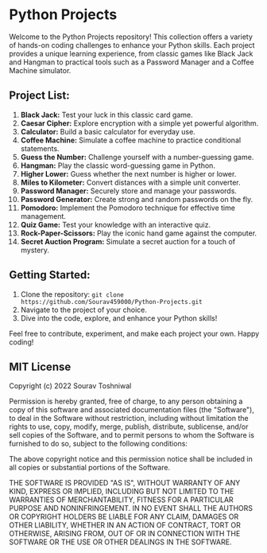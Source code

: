 # Python Projects

Welcome to the Python Projects repository! This collection offers a variety of hands-on coding challenges to enhance your Python skills. Each project provides a unique learning experience, from classic games like Black Jack and Hangman to practical tools such as a Password Manager and a Coffee Machine simulator.

## Project List:

1. **Black Jack:** Test your luck in this classic card game.
2. **Caesar Cipher:** Explore encryption with a simple yet powerful algorithm.
3. **Calculator:** Build a basic calculator for everyday use.
4. **Coffee Machine:** Simulate a coffee machine to practice conditional statements.
5. **Guess the Number:** Challenge yourself with a number-guessing game.
6. **Hangman:** Play the classic word-guessing game in Python.
7. **Higher Lower:** Guess whether the next number is higher or lower.
8. **Miles to Kilometer:** Convert distances with a simple unit converter.
9. **Password Manager:** Securely store and manage your passwords.
10. **Password Generator:** Create strong and random passwords on the fly.
11. **Pomodoro:** Implement the Pomodoro technique for effective time management.
12. **Quiz Game:** Test your knowledge with an interactive quiz.
13. **Rock-Paper-Scissors:** Play the iconic hand game against the computer.
14. **Secret Auction Program:** Simulate a secret auction for a touch of mystery.

## Getting Started:

1. Clone the repository: `git clone https://github.com/Sourav459000/Python-Projects.git`
2. Navigate to the project of your choice.
3. Dive into the code, explore, and enhance your Python skills!

Feel free to contribute, experiment, and make each project your own. Happy coding!

## MIT License

Copyright (c) 2022 Sourav Toshniwal

Permission is hereby granted, free of charge, to any person obtaining a copy of this software and associated documentation files (the "Software"), to deal in the Software without restriction, including without limitation the rights to use, copy, modify, merge, publish, distribute, sublicense, and/or sell copies of the Software, and to permit persons to whom the Software is furnished to do so, subject to the following conditions:

The above copyright notice and this permission notice shall be included in all copies or substantial portions of the Software.

THE SOFTWARE IS PROVIDED "AS IS", WITHOUT WARRANTY OF ANY KIND, EXPRESS OR IMPLIED, INCLUDING BUT NOT LIMITED TO THE WARRANTIES OF MERCHANTABILITY, FITNESS FOR A PARTICULAR PURPOSE AND NONINFRINGEMENT. IN NO EVENT SHALL THE AUTHORS OR COPYRIGHT HOLDERS BE LIABLE FOR ANY CLAIM, DAMAGES OR OTHER LIABILITY, WHETHER IN AN ACTION OF CONTRACT, TORT OR OTHERWISE, ARISING FROM, OUT OF OR IN CONNECTION WITH THE SOFTWARE OR THE USE OR OTHER DEALINGS IN THE SOFTWARE.
